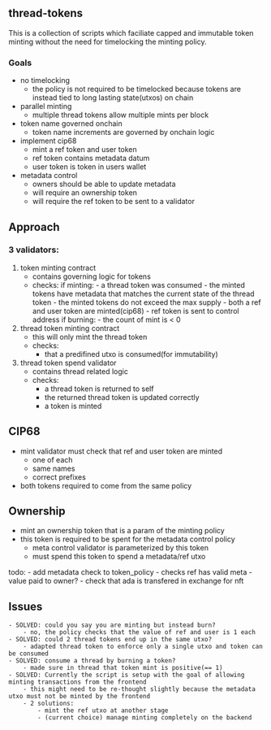 
## thread-tokens

This is a collection of scripts which faciliate capped and immutable token minting without the need for timelocking the minting policy.

### Goals 
- no timelocking
    - the policy is not required to be timelocked because tokens are instead tied to long lasting state(utxos) on chain
- parallel minting
    - multiple thread tokens allow multiple mints per block
- token name governed onchain
    - token name increments are governed by onchain logic
- implement cip68
    - mint a ref token and user token
    - ref token contains metadata datum
    - user token is token in users wallet
- metadata control
    - owners should be able to update metadata
    - will require an ownership token
    - will require the ref token to be sent to a validator


## Approach

### 3 validators: 

1. token minting contract
    - contains governing logic for tokens
    - checks:
        if minting: 
             - a thread token was consumed
             - the minted tokens have metadata that matches the current state of the thread token
             - the minted tokens do not exceed the max supply
             - both a ref and user token are minted(cip68)
             - ref token is sent to control address
        if burning: 
            - the count of mint is < 0
2. thread token minting contract
    - this will only mint the thread token
    - checks: 
        - that a predifined utxo is consumed(for immutability)
3. thread token spend validator
    - contains thread related logic
    - checks: 
        - a thread token is returned to self
        - the returned thread token is updated correctly
        - a token is minted


## CIP68
- mint validator must check that ref and user token are minted
    - one of each
    - same names 
    - correct prefixes
- both tokens required to come from the same policy


## Ownership
- mint an ownership token that is a param of the minting policy
- this token is required to be spent for the metadata control policy
    - meta control validator is parameterized by this token
    - must spend this token to spend a metadata/ref utxo

    
todo: 
    - add metadata check to token_policy
        - checks ref has valid meta
    - value paid to owner?
        - check that ada is transfered in exchange for nft

## Issues
    - SOLVED: could you say you are minting but instead burn? 
        - no, the policy checks that the value of ref and user is 1 each 
    - SOLVED: could 2 thread tokens end up in the same utxo?
        - adapted thread token to enforce only a single utxo and token can be consumed 
    - SOLVED: consume a thread by burning a token?
        - made sure in thread that token mint is positive(== 1)
    - SOLVED: Currently the script is setup with the goal of allowing minting transactions from the frontend
        - this might need to be re-thought slightly because the metadata utxo must not be minted by the frontend
        - 2 solutions: 
            - mint the ref utxo at another stage
            - (current choice) manage minting completely on the backend


